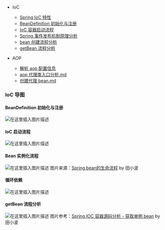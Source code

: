  - IoC
    - [Spring IoC 特性](document/ioc/1.Spring%20IoC%20特性.md)
    - [BeanDefinition 初始化与注册](2.BeanDefinition%20初始化与注册.md)
    - [IoC 容器启动流程](document/ioc/3.IoC%20容器启动流程.md)
    - [Spring 事件发布机制原理分析](document/ioc/4.Spring%20事件发布机制原理分析.md)
    - [bean 创建流程分析](document/ioc/5.bean%20创建流程分析.md)
    - [getBean 流程分析](document/ioc/6.getBean%20流程分析.md)

 - AOP
    - [解析 aop 配置信息](document/aop/1.解析aop配置信息.md)
    - [aop 代理类入口分析.md](document/aop/2.AOP代理类入口分析.md)
    - [创建代理 bean.md](document/aop/3.创建代理bean.md)

### IoC 导图

#### BeanDefinition 初始化与注册
![在这里插入图片描述](https://img-blog.csdnimg.cn/20200327192621819.png?x-oss-process=image/watermark,type_ZmFuZ3poZW5naGVpdGk,shadow_10,text_aHR0cHM6Ly9ibG9nLmNzZG4ubmV0L2NvZGVqYXM=,size_16,color_FFFFFF,t_70)
#### IoC 启动流程
![在这里插入图片描述](https://img-blog.csdnimg.cn/20200327192639571.png?x-oss-process=image/watermark,type_ZmFuZ3poZW5naGVpdGk,shadow_10,text_aHR0cHM6Ly9ibG9nLmNzZG4ubmV0L2NvZGVqYXM=,size_16,color_FFFFFF,t_70)
#### Bean 实例化流程
![在这里插入图片描述](https://img-blog.csdnimg.cn/20200327192651596.png?x-oss-process=image/watermark,type_ZmFuZ3poZW5naGVpdGk,shadow_10,text_aHR0cHM6Ly9ibG9nLmNzZG4ubmV0L2NvZGVqYXM=,size_16,color_FFFFFF,t_70)
图片来源：[Spring bean的生命流程](http://www.tianxiaobo.com/2018/01/19/Spring-bean%E7%9A%84%E7%94%9F%E5%91%BD%E6%B5%81%E7%A8%8B/) by 田小波
#### 循环依赖
![在这里插入图片描述](https://img-blog.csdnimg.cn/2020032719270448.png?x-oss-process=image/watermark,type_ZmFuZ3poZW5naGVpdGk,shadow_10,text_aHR0cHM6Ly9ibG9nLmNzZG4ubmV0L2NvZGVqYXM=,size_16,color_FFFFFF,t_70)
#### getBean 流程分析
![在这里插入图片描述](https://img-blog.csdnimg.cn/2020032719272053.png?x-oss-process=image/watermark,type_ZmFuZ3poZW5naGVpdGk,shadow_10,text_aHR0cHM6Ly9ibG9nLmNzZG4ubmV0L2NvZGVqYXM=,size_16,color_FFFFFF,t_70)
图片参考：[Spring IOC 容器源码分析 - 获取单例 bean](http://www.tianxiaobo.com/2018/06/01/Spring-IOC-%E5%AE%B9%E5%99%A8%E6%BA%90%E7%A0%81%E5%88%86%E6%9E%90-%E8%8E%B7%E5%8F%96%E5%8D%95%E4%BE%8B-bean/) by 田小波
